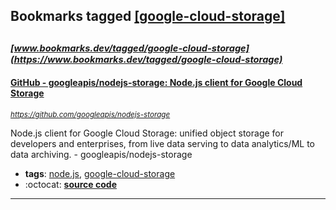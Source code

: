 ## Bookmarks tagged [[google-cloud-storage]](https://www.bookmarks.dev/search?q=[google-cloud-storage])

_<sup><sup>[www.bookmarks.dev/tagged/google-cloud-storage](https://www.bookmarks.dev/tagged/google-cloud-storage)</sup></sup>_
---
#### [GitHub - googleapis/nodejs-storage: Node.js client for Google Cloud Storage](https://github.com/googleapis/nodejs-storage)
_<sup>https://github.com/googleapis/nodejs-storage</sup>_

Node.js client for Google Cloud Storage: unified object storage for developers and enterprises, from live data serving to data analytics/ML to data archiving. - googleapis/nodejs-storage
* **tags**: [node.js](../tagged/node.js.md), [google-cloud-storage](../tagged/google-cloud-storage.md)
* :octocat: **[source code](https://github.com/googleapis/nodejs-storage)**
---
